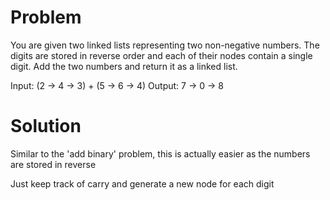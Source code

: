 Problem
===

You are given two linked lists representing two non-negative numbers. The digits are stored in reverse order and each of their nodes contain a single digit. Add the two numbers and return it as a linked list.

Input: (2 -> 4 -> 3) + (5 -> 6 -> 4)
Output: 7 -> 0 -> 8


Solution
===

Similar to the 'add binary' problem, this is actually easier as the numbers are stored in reverse

Just keep track of carry and generate a new node for each digit
